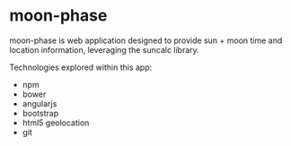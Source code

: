 # moon-phase

moon-phase is web application designed to provide sun + moon 
time and location information, leveraging the suncalc library.

Technologies explored within this app:
- npm
- bower
- angularjs
- bootstrap
- html5 geolocation 
- git
